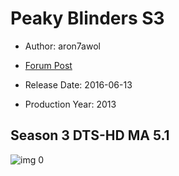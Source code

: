 # Peaky Blinders S3

* Author: aron7awol

* [Forum Post](https://www.avsforum.com/threads/bass-eq-for-filtered-movies.2995212/post-59355980)

* Release Date: 2016-06-13
* Production Year: 2013

## Season 3 DTS-HD MA 5.1

![img 0](https://i.imgur.com/Rs5TD68.jpg)

